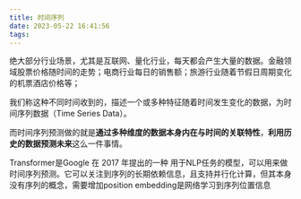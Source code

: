 ```yaml
---
title: 时间序列
date: 2023-05-22 16:41:56
tags:
---
```


绝大部分行业场景，尤其是互联网、量化行业，每天都会产生大量的数据。金融领域股票价格随时间的走势；电商行业每日的销售额；旅游行业随着节假日周期变化的机票酒店价格等；

我们称这种不同时间收到的，描述一个或多种特征随着时间发生变化的数据，为时间序列数据（Time Series Data）。

而时间序列预测做的就是**通过多种维度的数据本身内在与时间的关联特性**，**利用历史的数据预测未来**这么一件事情。

Transformer是Google 在 2017 年提出的一种 用于NLP任务的模型，可以用来做时间序列预测。它可以关注到序列的长期依赖信息，且支持并行化计算，但其本身没有序列的概念，需要增加position embedding是网络学习到序列位置信息
